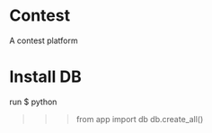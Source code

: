 Contest
=======

A contest platform


Install DB
==========
run
$ python

>>>from app import db
>>>db.create_all()
